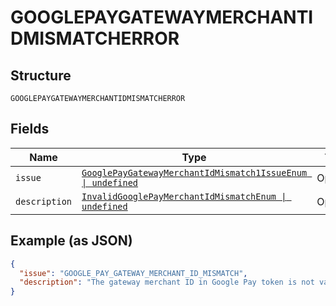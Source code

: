 
# GOOGLEPAYGATEWAYMERCHANTIDMISMATCHERROR

## Structure

`GOOGLEPAYGATEWAYMERCHANTIDMISMATCHERROR`

## Fields

| Name | Type | Tags | Description |
|  --- | --- | --- | --- |
| `issue` | [`GooglePayGatewayMerchantIdMismatch1IssueEnum \| undefined`](../../doc/models/google-pay-gateway-merchant-id-mismatch-1-issue-enum.md) | Optional | - |
| `description` | [`InvalidGooglePayMerchantIdMismatchEnum \| undefined`](../../doc/models/invalid-google-pay-merchant-id-mismatch-enum.md) | Optional | - |

## Example (as JSON)

```json
{
  "issue": "GOOGLE_PAY_GATEWAY_MERCHANT_ID_MISMATCH",
  "description": "The gateway merchant ID in Google Pay token is not valid. This could be because the gateway merchant Id that was authorized by payer/buyer on Google Pay does not match with the API caller of the order."
}
```

